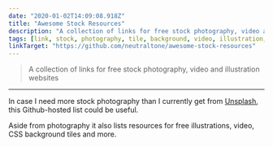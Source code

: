 ```yaml
---
date: "2020-01-02T14:09:08.918Z"
title: "Awesome Stock Resources"
description: "A collection of links for free stock photography, video and Illustration websites."
tags: [link, stock, photography, tile, background, video, illustration, svg, css]
linkTarget: "https://github.com/neutraltone/awesome-stock-resources"
---
```

> A collection of links for free stock photography, video and illustration websites
---

In case I need more stock photography than I currently get from [Unsplash](https://source.unsplash.com/), this Github-hosted list could be useful. 

Aside from photography it also lists resources for free illustrations, video, CSS background tiles and more.

